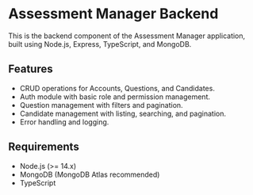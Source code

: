 # Assessment Manager Backend

This is the backend component of the Assessment Manager application, built using Node.js, Express, TypeScript, and MongoDB.

## Features

- CRUD operations for Accounts, Questions, and Candidates.
- Auth module with basic role and permission management.
- Question management with filters and pagination.
- Candidate management with listing, searching, and pagination.
- Error handling and logging.

## Requirements

- Node.js (>= 14.x)
- MongoDB (MongoDB Atlas recommended)
- TypeScript


